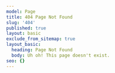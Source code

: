```yaml
---
model: Page
title: 404 Page Not Found
slug: '404'
published: true
layout: basic
exclude_from_sitemap: true
layout_basic:
  heading: Page Not Found
  body: Uh oh! This page doesn't exist.
seo: {}
---
```


